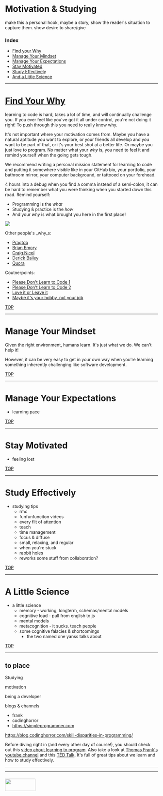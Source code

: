 # Motivation & Studying


make this a personal hook, maybe a story, show the reader's situation to capture them.
show desire to share/give

### Index
* [Find your Why](#find-your-why)
* [Manage Your Mindset](#manage-your-mindset)
* [Manage Your Expectations](#manage-your-expectations)
* [Stay Motivated](#stay-motivated)
* [Study Effectively](#study-effectively)
* [And a Little Science](#a-little-science)

___

# [Find Your Why](http://elewa.education/2018/02/08/setting-your-goals/)

learning to code is hard, takes a lot of time, and will continually challenge you.  If you ever feel like you've got it all under control, you're not doing it right!  To push through this you need to really know why.

It's not important where your motivation comes from.  Maybe you have a natural aptitude you want to explore, or your friends all develop and you want to be part of that, or it's your best shot at a better life. Or maybe you just love to program.  No matter what your _why_ is, you need to feel it and remind yourself when the going gets tough.

We recommend writing a personal mission statement for learning to code and putting it somewhere visible like in your GitHub bio, your portfolio, your bathroom mirror, your computer background, or tattooed on your forehead.


4 hours into a debug when you find a comma instead of a semi-colon, it can be hard to remember what you were thinking when you started down this road.  Remind yourself: 
* Programming is the _what_
* Studying & practice is the _how_ 
* And your _why_ is what brought you here in the first place!


![](http://www.full-stackagile.com/wp-content/uploads/2016/02/startwithwhy_02.png)



Other people's _why_s:
* [Pragtob](https://pragtob.wordpress.com/2012/10/19/i-love-software-development-because-its-very-collaborative-and-communicative/)
* [Brian Emory](https://medium.com/learn-love-code/why-i-decided-to-learn-software-development-987375f2af7b)
* [Craig Nicol](https://craignicol.wordpress.com/2016/10/28/12-reasons-why-i-love-software-development/)
* [Derick Bailey](https://lostechies.com/derickbailey/2011/05/10/whats-your-favorite-part-of-software-development-and-why/)
* [Quora](https://www.quora.com/In-your-own-words-why-is-software-engineering-exciting)

Coutnerpoints:
* [Please Don't Learn to Code 1](https://blog.codinghorror.com/please-dont-learn-to-code/)
* [Please Don't Learn to Code 2](https://techcrunch.com/2016/05/10/please-dont-learn-to-code/)
* [Love it or Leave it](https://blog.codinghorror.com/programming-love-it-or-leave-it/)
* [Maybe it's your hobby, not your job](https://medium.com/@melissamcewen/i-just-dont-want-to-be-a-software-developer-anymore-a371422069a1)

[TOP](#index)
___

# Manage Your Mindset

Given the right environment, humans learn. It's just what we do.  We can't help it!

However, it can be very easy to get in your own way when you're learning something inherently challenging like software development.


[TOP](#index)

___ 

# Manage Your Expectations

* learning pace

[TOP](#index)

___

# Stay Motivated


  * feeling lost


[TOP](#index)

___


# Study Effectively

* studying tips  
  * rmc
  * funfunfunciton videos
  * every flit of attention
  * teach
  * time management
  * focus & diffuse
  * small, relaxing, and regular
  * when you're stuck
  * rabbit holes
  * reworks some stuff from collaboration?

[TOP](#index)

___

# A Little Science

* a little science
  * memory - working, longterm, schemas/mental models
  * cognitive load - pull from english to js
  * mental models
  * metacognition - it sucks. teach people
  * some cognitive falacies & shortcomings
    * the two named one yanss talks about

[TOP](#index)

___

## to place

Studying 

motivation

being a developer

blogs & channels
* frank
* codinghorror
* https://simpleprogrammer.com

https://blog.codinghorror.com/skill-disparities-in-programming/


Before diving right in (and every other day of course!), you should check out this [video about learning to program](https://www.youtube.com/watch?v=bO__AN3reqU). Also take a look at [Thomas Frank's youtube channel](https://www.youtube.com/user/electrickeye91) and this [TED Talk](https://www.youtube.com/watch?v=5MgBikgcWnY&feature=youtu.be).  It's full of great tips about we learn and how to study effectively.

___
___
### <a href="http://elewa.education/blog" target="_blank"><img src="https://user-images.githubusercontent.com/18554853/34921062-506450ae-f97d-11e7-875f-6feeb26ad72d.png" width="100" height="40"/></a>

